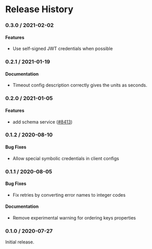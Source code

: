 # Release History

### 0.3.0 / 2021-02-02

#### Features

* Use self-signed JWT credentials when possible

### 0.2.1 / 2021-01-19

#### Documentation

* Timeout config description correctly gives the units as seconds.

### 0.2.0 / 2021-01-05

#### Features

* add schema service ([#8413](https://www.github.com/googleapis/google-cloud-ruby/issues/8413))

### 0.1.2 / 2020-08-10

#### Bug Fixes

* Allow special symbolic credentials in client configs

### 0.1.1 / 2020-08-05

#### Bug Fixes

* Fix retries by converting error names to integer codes

#### Documentation

* Remove experimental warning for ordering keys properties

### 0.1.0 / 2020-07-27

Initial release.
